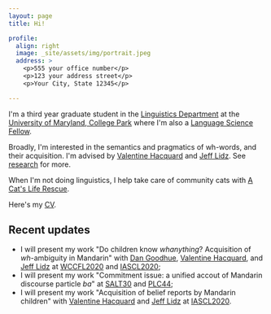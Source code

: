 ```yaml
---
layout: page
title: Hi!

profile:
  align: right
  image: _site/assets/img/portrait.jpeg
  address: >
    <p>555 your office number</p>
    <p>123 your address street</p>
    <p>Your City, State 12345</p>

---
```




I'm a third year graduate student in the [Linguistics Department](http://ling.umd.edu/) at the [University of Maryland, College Park](http://www.umd.edu/) where I'm also a [Language Science Fellow](https://languagescience.umd.edu/lsf). 

Broadly, I'm interested in the semantics and pragmatics of wh-words, and their acquisition. I'm advised by [Valentine Hacquard](http://ling.umd.edu/~hacquard/) and [Jeff Lidz](http://ling.umd.edu/~jlidz/). See [research](menu/research.md) for more. 

When I'm not doing linguistics, I help take care of community cats with [A Cat's Life Rescue](https://www.acatsliferescue.org).  


Here's my [CV](assets/pdf/cv.pdf).

## Recent updates
- I will present my work "Do children know *whanything*? Acquisition of *wh*-ambiguity in Mandarin" with [Dan Goodhue](http://www.danielgoodhue.com/), [Valentine Hacquard](http://ling.umd.edu/~hacquard/), and [Jeff Lidz](http://ling.umd.edu/~jlidz/) at [WCCFL2020](https://wccfl2020.linguistics.ubc.ca/) and [IASCL2020](https://iascl2020.com/);
- I will present my work "Commitment issue: a unified accout of Mandarin discourse particle *ba*" at [SALT30](https://saltconf.github.io/salt30/) and [PLC44](https://www.ling.upenn.edu/Events/PLC/plc44/schedulepage.html);
- I will present my work "Acquisition of belief reports by Mandarin children" with [Valentine Hacquard](http://ling.umd.edu/~hacquard/) and [Jeff Lidz](http://ling.umd.edu/~jlidz/) at [IASCL2020](https://iascl2020.com/).
